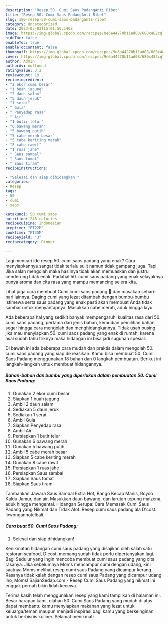 ```yaml
---
description: "Resep 50. Cumi Saos PadangAnti Ribet"
title: "Resep 50. Cumi Saos PadangAnti Ribet"
slug: 180-resep-50-cumi-saos-padanganti-ribet
category: Uncategorized
date: 2023-03-03T15:01:50.146Z
image: https://img-global.cpcdn.com/recipes/9e6a44270b11ad08/680x482cq70/50-cumi-saos-padang-foto-resep-utama.jpg
hideToc: false
enableToc: true
enableTocContent: false
thumbnail: https://img-global.cpcdn.com/recipes/9e6a44270b11ad08/680x482cq70/50-cumi-saos-padang-foto-resep-utama.jpg
cover: https://img-global.cpcdn.com/recipes/9e6a44270b11ad08/680x482cq70/50-cumi-saos-padang-foto-resep-utama.jpg
author: Admin
authorAv: notfound
ratingvalue: 3.2
reviewcount: 19
recipeingredient:
- "2 ekor cumi besar"
- "1 buah jagung"
- "2 daun salam"
- "5 daun jeruk"
- "1 serai"
- " Gula"
- " Penyedap rasa"
- " Air"
- "1 butir telur"
- "6 bawang merah"
- "5 bawang putih"
- "5 cabe merah besar"
- "5 cabe keriting merah"
- "8 cabe rawit"
- "1 ruas jahe"
- " Saus sambal"
- " Saus tomat"
- " Saus tiram"
recipeinstructions:

- "Selesai dan siap dihidangkan!"
categories:
- Resep
tags:
- 50
- cumi
- saos

katakunci: 50 cumi saos 
nutrition: 248 calories
recipecuisine: Indonesian
preptime: "PT22M"
cooktime: "PT35M"
recipeyield: "3"
recipecategory: Dinner

---
```



Lagi mencari ide resep 50. cumi saos padang yang enak? Cara menyiapkannya sangat tidak terlalu sulit namun tidak gampang juga. Tapi Jika salah mengolah maka hasilnya tidak akan memuaskan dan justru cenderung tidak enak. Padahal 50. cumi saos padang yang enak selayaknya punya aroma dan cita rasa yang mampu memancing selera kita.


Lihat juga cara membuat Cumi cumi saos padang 🦑 dan masakan sehari-hari lainnya. Daging cumi yang lezat ditambah dengan bumbu-bumbu istimewa serta saus padang yang enak pasti akan membuat Anda tidak sambar untuk menyantapnya. Masukkan cabe merah, aduk hingga layu.

Ada beberapa hal yang sedikit banyak mempengaruhi kualitas rasa dari 50. cumi saos padang, pertama dari jenis bahan, kemudian pemilihan bahan segar hingga cara mengolah dan menghidangkannya. Tidak usah pusing jika mau menyiapkan 50. cumi saos padang yang enak di rumah, karena asal sudah tahu triknya maka hidangan ini bisa jadi suguhan spesial.


Di bawah ini ada beberapa cara mudah dan praktis dalam mengolah 50. cumi saos padang yang siap dikreasikan. Kamu bisa membuat 50. Cumi Saos Padang menggunakan 18 bahan dan 0 langkah pembuatan. Berikut ini langkah-langkah untuk membuat hidangannya.

<!--inarticleads1-->

##### Bahan-bahan dan bumbu yang diperlukan dalam pembuatan 50. Cumi Saos Padang:

1. Gunakan 2 ekor cumi besar
1. Siapkan 1 buah jagung
1. Ambil 2 daun salam
1. Sediakan 5 daun jeruk
1. Sediakan 1 serai
1. Ambil  Gula
1. Siapkan  Penyedap rasa
1. Ambil  Air
1. Persiapkan 1 butir telur
1. Gunakan 6 bawang merah
1. Gunakan 5 bawang putih
1. Ambil 5 cabe merah besar
1. Siapkan 5 cabe keriting merah
1. Gunakan 8 cabe rawit
1. Persiapkan 1 ruas jahe
1. Persiapkan  Saus sambal
1. Siapkan  Saus tomat
1. Siapkan  Saus tiram


Tambahkan Jawara Saus Sambal Extra Hot, Bango Kecap Manis, Royco Kaldu Jamur, dan air. Masukkan daun bawang, dan larutan tepung maizena, aduk hingga mengental. Hidangan Serupa: Cara Memasak Cumi Saus Padang yang Nikmat dan Tidak Alot. Resep cumi saus padang ala D&#39;cost. lowonganhotelbali. 

<!--inarticleads2-->

##### Cara buat 50. Cumi Saos Padang:


1. Selesai dan siap dihidangkan!

Kenikmatan hidangan cumi saus padang yang disajikan oleh salah satu restoran seafood, D&#39;cost, memang sudah tidak perlu dipertanyakan lagi. Bagi Sedulur yang ingin mencoba membuat cumi saus padang yang cita rasanya. Jika sebelumnya Moms mencampur cumi dengan udang, kini saatnya Moms melihat resep cumi saus Padang yang dicampur kerang. Rasanya tidak kalah dengan resep cumi saus Padang yang dicampur udang lho, Moms! SajianSedap.com - Resep Cumi Saus Padang yang nikmat ini enggak pernah bikin lidah kecewa. 

Terima kasih telah menggunakan resep yang kami tampilkan di halaman ini. Besar harapan kami, olahan 50. Cumi Saos Padang yang mudah di atas dapat membantu kamu menyiapkan makanan yang lezat untuk keluarga/teman maupun menjadi inspirasi bagi kamu yang berkeinginan untuk berbisnis kuliner. Selamat menikmati
